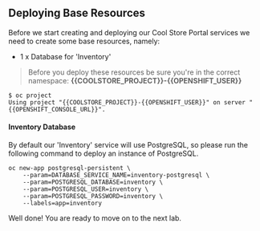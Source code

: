 ## Deploying Base Resources

Before we start creating and deploying our Cool Store Portal services we need to create some base resources, namely:

* 1 x Database for 'Inventory'

> Before you deploy these resources be sure you're in the correct namespace: **{{COOLSTORE_PROJECT}}-{{OPENSHIFT_USER}}**
> 
~~~shell
$ oc project
Using project "{{COOLSTORE_PROJECT}}-{{OPENSHIFT_USER}}" on server "{{OPENSHIFT_CONSOLE_URL}}".
~~~

#### Inventory Database
By default our 'Inventory' service will use PostgreSQL, so please run the following command to deploy an instance of PostgreSQL.

~~~shell
oc new-app postgresql-persistent \
    --param=DATABASE_SERVICE_NAME=inventory-postgresql \
    --param=POSTGRESQL_DATABASE=inventory \
    --param=POSTGRESQL_USER=inventory \
    --param=POSTGRESQL_PASSWORD=inventory \
    --labels=app=inventory
~~~

Well done! You are ready to move on to the next lab.
